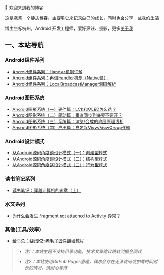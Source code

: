 
👏  欢迎来到我的博客

这是我第一个静态博客，主要用它来记录自己的成长，同时也会分享一些我的生活

博主坐标杭州，Android 开发工程师，爱好烹饪、摄影，更多[关于我](https://yibs.space/post/about/)

## 一、本站导航

### Android组件系列

- [Android组件系列：Handler机制详解](https://yibs.space/post/android-components-handler/)
- [Android组件系列：再谈Handler机制（Native篇）](https://yibs.space/post/android-components-handler-native/)
- [Android组件系列：LocalBroadcastManager源码解析](https://yibs.space/post/android-components-localbroadcastmanager/)

### Android图形系统

- [Android图形系统（一）硬件篇：LCD和OLED怎么选？](https://yibs.space/post/android-graphics-first/)
- [Android图形系统（二）驱动篇：垂直同步到底要不要开？](https://yibs.space/post/android-graphics-driver/)
- [Android图形系统（三）系统篇：渲染/合成的底层原理浅析](https://yibs.space/post/android-graphics-system/)
- [Android图形系统（四）应用篇：自定义View/ViewGroup详解](https://yibs.space/post/android-graphics-application/)

### Android设计模式

- [从Android源码角度谈设计模式（一）：创建型模式](https://yibs.space/post/design-pattern-creational/)
- [从Android源码角度谈设计模式（二）：结构型模式](https://yibs.space/post/design-pattern-structural/)
- [从Android源码角度谈设计模式（三）：行为型模式](https://yibs.space/post/design-pattern-behavioral/)

### 读书笔记系列

- [读书笔记：穿越计算机的迷雾（上）](https://yibs.space/post/book-notes-computers-lizhong-1//)

### 水文系列

- [为什么会发生 Fragment not attached to Activity 异常？](https://yibs.space/post/fragment-not-attached-to-activity-exception/)

### 其他(工具/效率)

- [给马总：斐讯K2-老毛子固件翻墙教程](https://yibs.space/post/phicomm-k2-user-guide-for-alicia/)

> - *注1：本站主题不支持目录功能，技术文章建议跳转到掘金阅读*
>
> - *注2：本站使用GitHub Pages搭建，偶尔会存在无法访问或加载时间过长的情况，请耐心等待*